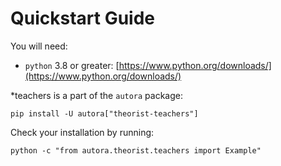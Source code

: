 # Quickstart Guide

You will need:

- `python` 3.8 or greater: [https://www.python.org/downloads/](https://www.python.org/downloads/)

*teachers is a part of the `autora` package:

```shell
pip install -U autora["theorist-teachers"]
```


Check your installation by running:
```shell
python -c "from autora.theorist.teachers import Example"
```
